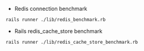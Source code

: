 - Redis connection benchmark

```bash
rails runner ./lib/redis_benchmark.rb
```

- Rails redis_cache_store benchmark

```bash
rails runner ./lib/redis_cache_store_benchmark.rb
```
